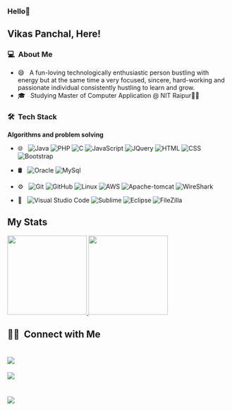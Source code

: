 <!--
**vickypl/vickypl** is a ✨ _special_ ✨ repository because its `README.md` (this file) appears on your GitHub profile.

Here are some ideas to get you started:

- 🔭 I’m currently working on ....
- 🌱 I’m currently learning ...
- 👯 I’m looking to collaborate on ...
- 🤔 I’m looking for help with ...
- 💬 Ask me about ...
- 📫 How to reach me: ...
- 😄 Pronouns: ...
- ⚡ Fun fact: ...
-->
  ### Hello👋

## Vikas Panchal, Here!

### 💻 &nbsp;About Me

- 😄 &nbsp; A fun-loving technologically enthusiastic person bustling with energy but at the same time a very focused, sincere, hard-working and passionate individual consistently hustling to learn and grow.
- 🎓 &nbsp; Studying Master of Computer Application @ NIT Raipur👩‍💻

### 🛠 &nbsp;Tech Stack

  **Algorithms and problem solving**

- 🌐 &nbsp;
  ![Java](https://img.shields.io/badge/-Java-333333?style=flat&logo=java)
  ![PHP](https://img.shields.io/badge/-PHP-333333?style=flat&logo=php)
  ![C](https://img.shields.io/badge/-C-333333?style=flat&logo=C)
  ![JavaScript](https://img.shields.io/badge/-JavaScript-333333?style=flat&logo=javascript)
  ![JQuery](https://img.shields.io/badge/-JQuery-333333?style=flat&logo=JQuery)
  ![HTML](https://img.shields.io/badge/-HTML-333333?style=flat&logo=HTML5)
  ![CSS](https://img.shields.io/badge/-css-333333?style=flat&logo=css3)
  ![Bootstrap](https://img.shields.io/badge/-Bootstrap-333333?style=flat&logo=bootstrap&logoColor=563D7C)
  
- 🛢 &nbsp;
  ![Oracle](https://img.shields.io/badge/-ORACLE-333333?style=flat&logo=sqlite)
  ![MySql](https://img.shields.io/badge/-MYSQL-333333?style=flat&logo=sqlite)
 
- ⚙️ &nbsp;
  ![Git](https://img.shields.io/badge/-Git-333333?style=flat&logo=git)
  ![GitHub](https://img.shields.io/badge/-GitHub-333333?style=flat&logo=github)
  ![Linux](https://img.shields.io/badge/-Linux-333333?style=flat&logo=Linux)
  ![AWS](https://img.shields.io/badge/-Aws-333333?style=flat&logo=Aws)
  ![Apache-tomcat](https://img.shields.io/badge/-ApacheTomcat-333333?style=flat&logo=ApacheTomcat)
  ![WireShark](https://img.shields.io/badge/-Wireshark-333333?style=flat&logo=WireShark)

- 🔧 &nbsp;
  ![Visual Studio Code](https://img.shields.io/badge/-Visual%20Studio%20Code-333333?style=flat&logo=visual-studio-code&logoColor=007ACC)
  ![Sublime](https://img.shields.io/badge/-Sublime-333333?style=flat&logo=Sublime)
  ![Eclipse](https://img.shields.io/badge/-Eclips-333333?style=flat&logo=Eclipse&logoColor=007ACC)
  ![FileZilla](https://img.shields.io/badge/-FileZilla-333333?style=flat&logo=FileZilla&logoColor=007ACC)
 

## My Stats

<p>
<a href="https://github.com/vickypl">
  <img height="180em" src="https://github-readme-stats.vercel.app/api?username=vickypl&show_icons=true&theme=dark" />
  <img height="180em" src="https://github-readme-stats-eight-theta.vercel.app/api/top-langs/?username=vickypl&layout=compact&langs_count=8&theme=algolia"/>
</a>
</p>

## 🤝🏻 &nbsp;Connect with Me

<p align="center">
<h1><a href="https://twitter.com/thevickypl"><img src="https://img.shields.io/badge/-thevickypl-D14836?style=flat-square&logo=twitter&logoColor=blue"/></a></h1>
</h1><a href="https://www.linkedin.com/in/vicky-pl/"><img src="https://img.shields.io/badge/-Vikas%20Panchal-0077B5?style=flat-square&logo=Linkedin&logoColor=white"/></a></h1>
<h1><a href="mailto:vicky542011@gmail.com"><img src="https://img.shields.io/badge/-vicky542011@gmail.com-D14836?style=flat-square&logo=Gmail&logoColor=white"/></a></h1>
